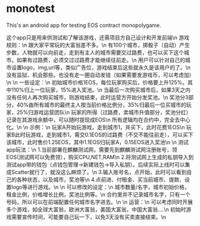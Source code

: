 # monotest
This's an android app for testing EOS contract monopolygame.

这个app只是用来供测试和了解该游戏，还需项目方自己设计和开发前端\n
游戏规则：\n
跟大家平常玩的大富翁差不多。\n
有100个城市，掷骰子（自动）产生步数，人物就可以向前走，走到有主人的城市需要交过路费，也可以买下这个城市。如果有过路费，必须交过过路费才能继续往前走。\n
用户可以针对自己的城市设置logo，img,url等，类似广告位，游戏结束后这些就永久是该用户的了。\n
没有监狱、机会那些。也没有走一圈自动发钱（如果需要发游戏币，可以考虑加）\n
\n
一些设定：\n
初始城市价格1EOS，每位玩家购买后，价格要上升125%。其中110%归上一位玩家，15%进入奖池。\n
当最后一次购买城市后，如果3天之内没有任何人再次购买城市，则游戏结束，此时运营方开始分发奖池。\n
奖池分3部分，40%由所有城市的最终主人按当前价格比例分，35%归最后一位买城市的玩家，25%归游戏运营团队\n
玩家的所得（过路费，卖城市升值部分，奖池分红）记录在其游戏余额中，可以随时提现成EOS\n
所有逻辑均在合约中，完全去中心化。\n
\n
示例：\n
玩家A开始玩游戏，走到城市1，并买下，此时花费1EOS\n
玩家B此时玩游戏，走到城市1，需交0.1EOS的过路费（不交不能往前走），可以买下该城市，此时售价1.25EOS，其中1.1EOS归玩家A，0.15EOS进入奖池\n
\n
测试app玩法：\n
1.当前部署在麒麟测试网，需要先到麒麟测试网注册账号，领EOS(测试网可以免费领），购买CPU,NET,RAM\n
2.将测试网上生成的私钥导入到测试app带的钱包（点钱包管理->新建钱包->导入私钥）。后续实际上线时可以集成Scatter就行了，就没这么麻烦了。\n
3.输入账号名，点开始，此时可以看到自己的各种状态，以及城市，奖池等\n
4.点前进、付租金、买当前城市、提款、设置logo等进行游戏。\n
\n
可以修改的设定：\n
城市数量/名字，城市初始价格，租金比例，价格增长比例，奖池比例等。\n
合约里并不记录城市名字，只有一个号码，所以可以在前端配置任何城市名字进去。\n
\n
运营：\n
可以考虑同时开展多个游戏，如全球大富翁，欧洲大富翁，美国大富翁，中国大富翁....\n
初始时游戏需要宣传时间，可能要自己玩一下，以免3天没有买卖直接结束。\n

